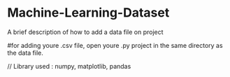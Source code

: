 # Machine-Learning-Dataset
A brief description of how to add a data file on project


#for adding youre .csv file, open youre .py project  in the same directory as the data file.

// Library used : numpy, matplotlib, pandas
